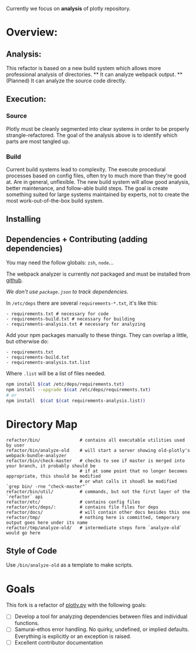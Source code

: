 Currently we focus on **analysis** of plotly repository.

# Overview:

## Analysis:

This refactor is based on a new build system which allows more professional analysis of directories.
** It can analyze webpack output.
** (Planned) It can analyze the source code directly.

## Execution:


### Source

Plotly must be cleanly segmented into clear systems in order to be properly strangle-refactored. The goal of the analysis above is to identify which parts are most tangled up.

### Build

Current build systems lead to complexity. The execute procedural processes based on config files, often try to much more than they're good at. Are in general, unflexible. The new build system will allow good analysis, better maintenance, and follow-able build steps. The goal is create something suited for large systems maintained by experts, not to create the most work-out-of-the-box build system.

## Installing

## Dependencies + Contributing (adding dependencies)

You may need the follow globals: `zsh`, `node`...

The webpack analyzer is currently _not_ packaged and must be installed from [github](https://github.com/grupopikul/brow-json).

*We don't use `package.json` to track dependencies.*

In `/etc/deps` there are several `requirements-*.txt`, it's like this:

```
- requirements.txt # necessary for code
- requirements-build.txt # necessary for building
- requirements-analysis.txt # necessary for analyzing
```
Add your npm packages manually to these things. They can overlap a little, but otherwise do:

```
- requirements.txt
- requirements-build.txt
- requirements-analysis.txt.list
```
Where `.list` will be a list of files needed.

```bash
npm install $(cat /etc/deps/requirements.txt)
npm install --upgrade $(cat /etc/deps/requirements.txt)
# or
npm install  $(cat $(cat requirements-analysis.list))
```

# Directory Map

```
refactor/bin/               # contains all executable utilities used by user
refactor/bin/analyze-old    # will start a server showing old-plotly's webpack-bundle-analyzer
refactor/bin/check-master   # checks to see if master is merged into your branch, it probably should be
                            # if at some point that no longer becomes appropriate, this should be modified
                            # or what calls it shoudl be modified `grep bin/ -rne "check-master"`
refactor/bin/util/          # commands, but not the first layer of the `refactor` api
refactor/etc/               # contains config files
refactor/etc/deps/:         # contains file files for deps
refactor/docs/              # will contain other docs besides this one
refactor/tmp/               # nothing here is committed, temporary output goes here under its name
refactor/tmp/analyze-old/   # intermediate steps form `analyze-old` would go here
```
## Style of Code

Use `/bin/analyze-old` as a template to make scripts.

# Goals

This fork is a refactor of [plotly.py](https://github.com/plotly/plotly.js) with the following goals:
- [ ] Develop a tool for analyzing dependencies between files and individual functions.
- [ ] Samurai-ethos error handling. No quirky, undefined, or implied defaults. Everything is explicitly or an exception is raised.
- [ ] Excellent contributor documentation
